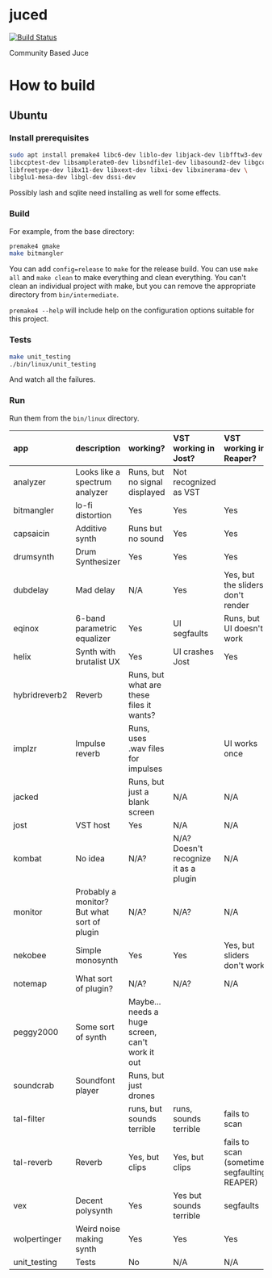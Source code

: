 juced
=====

[![Build Status](https://travis-ci.org/kunitoki/juced.svg)](https://travis-ci.org/kunitoki/juced)

Community Based Juce

How to build
============

## Ubuntu ##

### Install prerequisites ###

```sh
sudo apt install premake4 libc6-dev liblo-dev libjack-dev libfftw3-dev \
libccptest-dev libsamplerate0-dev libsndfile1-dev libasound2-dev libgcc-9-dev \
libfreetype-dev libx11-dev libxext-dev libxi-dev libxinerama-dev \
libglu1-mesa-dev libgl-dev dssi-dev
```

Possibly lash and sqlite need installing as well for some effects.

### Build ###

For example, from the base directory:

```sh
premake4 gmake
make bitmangler
```

You can add `config=release` to `make` for the release build. You can use
`make all` and `make clean` to make everything and clean everything.
You can't clean an individual project with make, but you can remove the
appropriate directory from `bin/intermediate`.

`premake4 --help` will include help on the configuration options suitable for
this project.

### Tests ###

```sh
make unit_testing
./bin/linux/unit_testing
```

And watch all the failures.

### Run ###

Run them from the `bin/linux` directory.

| app | description | working? | VST working in Jost? | VST working in Reaper? |
| :-- | :-- | :-- | :-- | :-- |
| analyzer | Looks like a spectrum analyzer | Runs, but no signal displayed | Not recognized as VST | |
| bitmangler | lo-fi distortion | Yes | Yes | Yes |
| capsaicin | Additive synth | Runs but no sound | Yes | Yes |
| drumsynth | Drum Synthesizer | Yes | Yes | Yes |
| dubdelay | Mad delay | N/A | Yes | Yes, but the sliders don't render |
| eqinox | 6-band parametric equalizer | Yes | UI segfaults | Runs, but UI doesn't work |
| helix | Synth with brutalist UX | Yes | UI crashes Jost | Yes |
| hybridreverb2 | Reverb | Runs, but what are these files it wants? | | |
| implzr | Impulse reverb | Runs, uses .wav files for impulses | | UI works once |
| jacked | | Runs, but just a blank screen | N/A | N/A |
| jost | VST host | Yes | N/A | N/A |
| kombat | No idea | N/A? | N/A? Doesn't recognize it as a plugin | N/A |
| monitor | Probably a monitor? But what sort of plugin | N/A? | N/A? | N/A |
| nekobee | Simple monosynth | Yes | Yes | Yes, but sliders don't work |
| notemap | What sort of plugin? | N/A? | N/A? | N/A |
| peggy2000 | Some sort of synth | Maybe... needs a huge screen, can't work it out | | |
| soundcrab | Soundfont player | Runs, but just drones | | |
| tal-filter | | runs, but sounds terrible | runs, sounds terrible | fails to scan |
| tal-reverb | Reverb | Yes, but clips | Yes, but clips | fails to scan (sometimes segfaulting REAPER) |
| vex | Decent polysynth | Yes | Yes but sounds terrible | segfaults |
| wolpertinger | Weird noise making synth | Yes | Yes | Yes |
| unit_testing | Tests | No | N/A | N/A |
